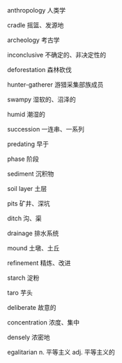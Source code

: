 anthropology 人类学

cradle 摇篮、发源地

archeology 考古学

inconclusive 不确定的、非决定性的

deforestation 森林砍伐

hunter-gatherer 游猎采集部族成员

swampy 湿软的、沼泽的

humid 潮湿的

succession 一连串、一系列

predating 早于

phase 阶段

sediment 沉积物

soil layer 土层

pits 矿井、深坑

ditch 沟、渠

drainage 排水系统

mound 土墩、土丘

refinement 精炼、改进

starch 淀粉

taro 芋头

deliberate 故意的

concentration 浓度、集中

densely 浓密地

egalitarian n. 平等主义 adj. 平等主义的